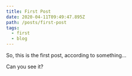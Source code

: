 ```yaml
---
title: First Post
date: 2020-04-11T09:49:47.895Z
path: /posts/first-post
tags:
  - first
  - blog
---
```


So, this is the first post, according to something...

Can you see it?
